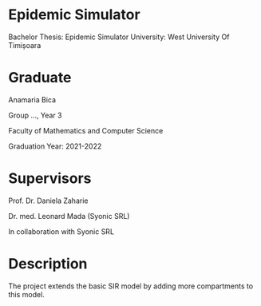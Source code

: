 # Epidemic Simulator
Bachelor Thesis: Epidemic Simulator
University: West University Of Timișoara

# Graduate
Anamaria Bica

Group ..., Year 3

Faculty of Mathematics and Computer Science

Graduation Year: 2021-2022

# Supervisors
Prof. Dr. Daniela Zaharie 

Dr. med. Leonard Mada (Syonic SRL)

In collaboration with Syonic SRL


# Description
The project extends the basic SIR model by adding more compartments to this model.
